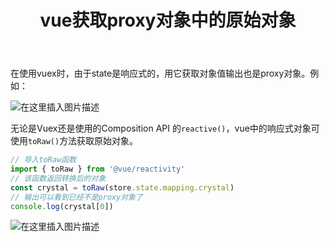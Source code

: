 ﻿---
slug: 20210418
title: vue获取proxy对象中的原始对象
authors: mcx
tags: [Vue, 大二]
---

在使用vuex时，由于state是响应式的，用它获取对象值输出也是proxy对象。例如：

![在这里插入图片描述](https://img-blog.csdnimg.cn/20210418165835770.png)

无论是Vuex还是使用的Composition API 的`reactive()`，vue中的响应式对象可使用`toRaw()`方法获取原始对象。

```javascript
// 导入toRaw函数
import { toRaw } from '@vue/reactivity'
// 该函数返回转换后的对象
const crystal = toRaw(store.state.mapping.crystal)
// 输出可以看到已经不是proxy对象了
console.log(crystal[0])
```

![在这里插入图片描述](https://img-blog.csdnimg.cn/20210418170606566.png)
